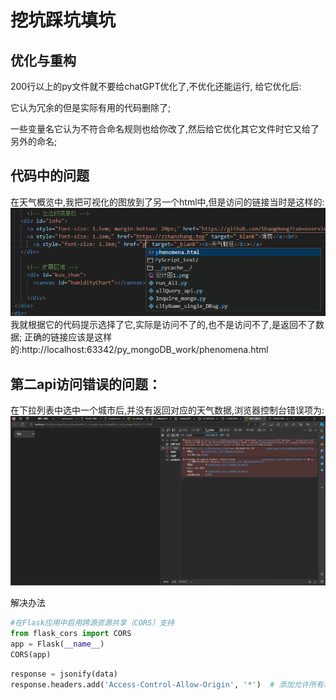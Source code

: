 # 挖坑踩坑填坑
## 优化与重构

200行以上的py文件就不要给chatGPT优化了,不优化还能运行,
给它优化后:

它认为冗余的但是实际有用的代码删除了;

一些变量名它认为不符合命名规则也给你改了,然后给它优化其它文件时它又给了另外的命名;


## 代码中的问题
在天气概览中,我把可视化的图放到了另一个html中,但是访问的链接当时是这样的:
![](./all_img/第二页面访问问题1.png)
我就根据它的代码提示选择了它,实际是访问不了的,也不是访问不了,是返回不了数据;
正确的链接应该是这样的:http://localhost:63342/py_mongoDB_work/phenomena.html

## 第二api访问错误的问题：

在下拉列表中选中一个城市后,并没有返回对应的天气数据,浏览器控制台错误项为:
![](./all_img/第二api访问的问题.png)

解决办法

```python
#在Flask应用中启用跨源资源共享（CORS）支持
from flask_cors import CORS
app = Flask(__name__)
CORS(app)
```

```python
response = jsonify(data)
response.headers.add('Access-Control-Allow-Origin', '*')  # 添加允许所有域名的头信息
```
